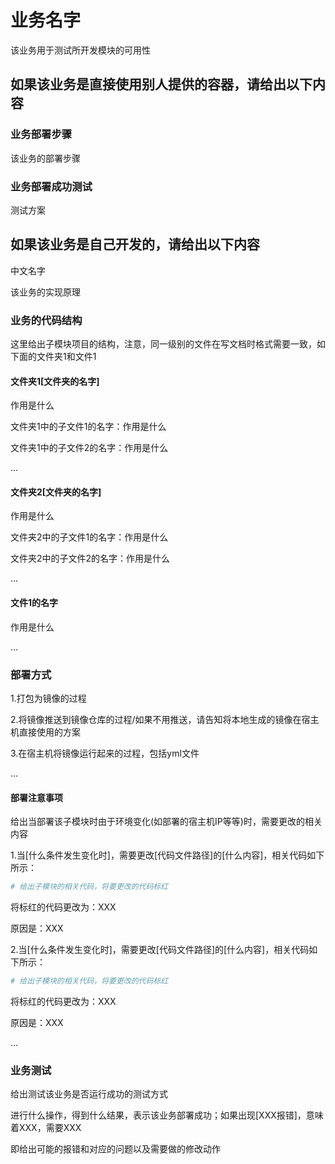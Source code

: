 # 业务名字

该业务用于测试所开发模块的可用性

## 如果该业务是直接使用别人提供的容器，请给出以下内容

### 业务部署步骤

该业务的部署步骤

### 业务部署成功测试

测试方案





## 如果该业务是自己开发的，请给出以下内容

中文名字

该业务的实现原理

### 业务的代码结构

这里给出子模块项目的结构，注意，同一级别的文件在写文档时格式需要一致，如下面的文件夹1和文件1

#### 文件夹1[文件夹的名字]

作用是什么

文件夹1中的子文件1的名字：作用是什么

文件夹1中的子文件2的名字：作用是什么

...

#### 文件夹2[文件夹的名字]

作用是什么

文件夹2中的子文件1的名字：作用是什么

文件夹2中的子文件2的名字：作用是什么

...

#### 文件1的名字

作用是什么

...



### 部署方式

1.打包为镜像的过程

2.将镜像推送到镜像仓库的过程/如果不用推送，请告知将本地生成的镜像在宿主机直接使用的方案

3.在宿主机将镜像运行起来的过程，包括yml文件

...

#### 部署注意事项

给出当部署该子模块时由于环境变化(如部署的宿主机IP等等)时，需要更改的相关内容

1.当[什么条件发生变化时]，需要更改[代码文件路径]的[什么内容]，相关代码如下所示：

```python
# 给出子模块的相关代码，将要更改的代码标红
```

将标红的代码更改为：XXX

原因是：XXX

2.当[什么条件发生变化时]，需要更改[代码文件路径]的[什么内容]，相关代码如下所示：

```python
# 给出子模块的相关代码，将要更改的代码标红
```

将标红的代码更改为：XXX

原因是：XXX

...

### 业务测试

给出测试该业务是否运行成功的测试方式

进行什么操作，得到什么结果，表示该业务部署成功；如果出现[XXX报错]，意味着XXX，需要XXX

即给出可能的报错和对应的问题以及需要做的修改动作